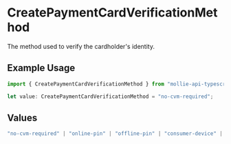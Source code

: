 # CreatePaymentCardVerificationMethod

The method used to verify the cardholder's identity.

## Example Usage

```typescript
import { CreatePaymentCardVerificationMethod } from "mollie-api-typescript/models/operations";

let value: CreatePaymentCardVerificationMethod = "no-cvm-required";
```

## Values

```typescript
"no-cvm-required" | "online-pin" | "offline-pin" | "consumer-device" | "signature" | "signature-and-online-pin" | "online-pin-and-signature" | "none" | "failed"
```